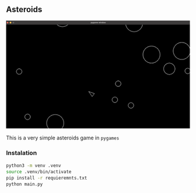 ## Asteroids

![asteroids](./.img/asteroids.png)

This is a very simple asteroids game in `pygames`

### Instalation

```bash
python3 -m venv .venv 
source .venv/bin/activate
pip install -r requieremnts.txt
python main.py
```

